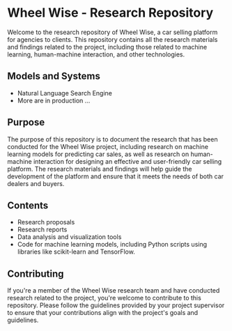 # Wheel Wise - Research Repository

Welcome to the research repository of Wheel Wise, a car selling platform for agencies to clients. This repository contains all the research materials and findings related to the project, including those related to machine learning, human-machine interaction, and other technologies.

## Models and Systems

- Natural Language Search Engine
- More are in production ...

## Purpose

The purpose of this repository is to document the research that has been conducted for the Wheel Wise project, including research on machine learning models for predicting car sales, as well as research on human-machine interaction for designing an effective and user-friendly car selling platform. The research materials and findings will help guide the development of the platform and ensure that it meets the needs of both car dealers and buyers.

## Contents

- Research proposals
- Research reports
- Data analysis and visualization tools
- Code for machine learning models, including Python scripts using libraries like scikit-learn and TensorFlow.

## Contributing

If you're a member of the Wheel Wise research team and have conducted research related to the project, you're welcome to contribute to this repository. Please follow the guidelines provided by your project supervisor to ensure that your contributions align with the project's goals and guidelines.
